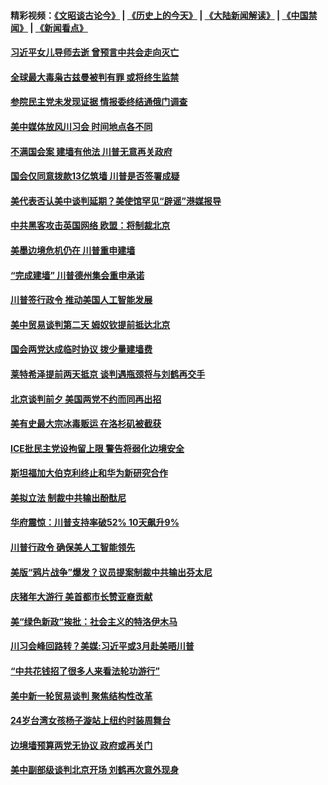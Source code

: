 #### 精彩视频：[《文昭谈古论今》](http://45.76.195.252/wenzhao) | [《历史上的今天》](http://45.76.195.252/today-in-history) | [《大陆新闻解读》](http://45.76.195.252/ntdtv-comedy) | [《中国禁闻》](http://45.76.195.252/ntdtv-news) | [《新闻看点》](http://45.76.195.252/news-insight) 

 #### [习近平女儿导师去逝  曾预言中共会走向灭亡](../pages/prog203/a102510669.md?t=02130616) 

#### [全球最大毒枭古兹曼被判有罪 或将终生监禁](../pages/prog203/a102510569.md?t=02130616) 

#### [参院民主党未发现证据 情报委终结通俄门调查](../pages/prog203/a102510590.md?t=02130616) 

#### [美中媒体放风川习会 时间地点各不同](../pages/prog203/a102510488.md?t=02130616) 

#### [不满国会案 建墙有他法 川普无意再关政府](../pages/prog203/a102510560.md?t=02130616) 

#### [国会仅同意拨款13亿筑墙 川普是否签署成疑](../pages/prog203/a102510407.md?t=02130616) 

#### [美代表否认美中谈判延期？美使馆罕见“辟谣”港媒报导](../pages/prog203/a102510279.md?t=02130616) 

#### [中共黑客攻击英国网络 欧盟：将制裁北京](../pages/prog203/a102510339.md?t=02130616) 

#### [美墨边境危机仍在 川普重申建墙](../pages/prog203/a102510308.md?t=02130616) 

#### [“完成建墙” 川普德州集会重申承诺](../pages/prog203/a102510314.md?t=02130616) 

#### [川普签行政令 推动美国人工智能发展](../pages/prog203/a102510312.md?t=02130616) 

#### [美中贸易谈判第二天 姆奴钦提前抵达北京](../pages/prog203/a102510317.md?t=02130616) 

#### [国会两党达成临时协议 拨少量建墙费](../pages/prog203/a102510287.md?t=02130616) 

#### [莱特希泽提前两天抵京 谈判遇瓶颈将与刘鹤再交手](../pages/prog203/a102510252.md?t=02130616) 

#### [北京谈判前夕 美国两党不约而同再出招](../pages/prog203/a102509524.md?t=02130616) 

#### [美有史最大宗冰毒贩运 在洛杉矶被截获](../pages/prog203/a102509803.md?t=02130616) 

#### [ICE批民主党设拘留上限 警告将弱化边境安全](../pages/prog203/a102509807.md?t=02130616) 

#### [斯坦福加大伯克利终止和华为新研究合作](../pages/prog203/a102509768.md?t=02130616) 

#### [美拟立法 制裁中共输出酚酞尼](../pages/prog203/a102509629.md?t=02130616) 

#### [华府震惊：川普支持率破52% 10天飙升9%](../pages/prog203/a102509581.md?t=02130616) 

#### [川普行政令 确保美人工智能领先](../pages/prog203/a102509621.md?t=02130616) 

#### [美版“鸦片战争”爆发？议员提案制裁中共输出芬太尼](../pages/prog203/a102509505.md?t=02130616) 

#### [庆猪年大游行 美首都市长赞亚裔贡献](../pages/prog203/a102509478.md?t=02130616) 

#### [美“绿色新政”挨批：社会主义的特洛伊木马](../pages/prog203/a102509467.md?t=02130616) 

#### [川习会峰回路转？美媒:习近平或3月赴美晤川普](../pages/prog203/a102509404.md?t=02130616) 

#### [“中共花钱招了很多人来看法轮功游行”](../pages/prog203/a102509403.md?t=02130616) 

#### [美中新一轮贸易谈判 聚焦结构性改革](../pages/prog203/a102509387.md?t=02130616) 

#### [24岁台湾女孩杨子漩站上纽约时装周舞台](../pages/prog203/a102509379.md?t=02130616) 

#### [边境墙预算两党无协议 政府或再关门](../pages/prog203/a102509369.md?t=02130616) 

#### [美中副部级谈判北京开场 刘鹤再次意外现身](../pages/prog203/a102509345.md?t=02130616) 

